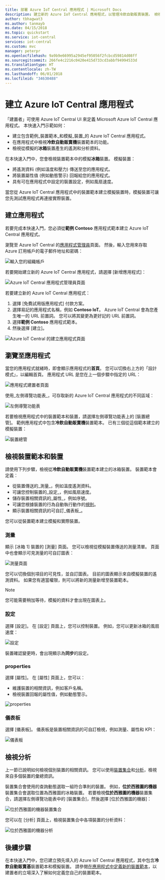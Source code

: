 ```yaml
---
title: 部署 Azure IoT Central 應用程式 | Microsoft Docs
description: 建立新的 Azure IoT Central 應用程式，以管理冷飲自動販賣裝置。 檢視從模擬裝置產生的遙測資料。
author: tbhagwat3
ms.author: tanmayb
ms.date: 04/15/2018
ms.topic: quickstart
ms.service: iot-central
services: iot-central
ms.custom: mvc
manager: peterpr
ms.openlocfilehash: 9a9b9e66995a2945ef95056f2fcbcd59814d08ff
ms.sourcegitcommit: 266fe4c2216c0420e415d733cd3abbf94994533d
ms.translationtype: HT
ms.contentlocale: zh-TW
ms.lasthandoff: 06/01/2018
ms.locfileid: "34630488"
---
```

# <a name="create-an-azure-iot-central-application"></a>建立 Azure IoT Central 應用程式

「建置者」可使用 Azure IoT Central UI 來定義 Microsoft Azure IoT Central 應用程式。 本快速入門示範如何：

- 建立包含範例_裝置範本_和模擬_裝置_的 Azure IoT Central 應用程式。
- 在應用程式中檢視**冷飲自動販賣機**裝置範本的功能。
- 檢視從模擬的**冰箱**裝置產生的遙測和分析資料。

在本快速入門中，您會檢視裝置範本中的模擬**冰箱**裝置。 模擬裝置：

* 將遙測資料 (例如溫度和壓力) 傳送至您的應用程式。
* 將裝置屬性值 (例如動態警示) 回報給您的應用程式。
* 具有可在應用程式中設定的裝置設定，例如風扇速度。

當您從 Azure IoT Central 應用程式中的裝置範本建立模擬裝置時，模擬裝置可讓您先測試應用程式再連接實際裝置。

## <a name="create-the-application"></a>建立應用程式

若要完成本快速入門，您必須從**範例 Contoso** 應用程式範本建立 Azure IoT Central 應用程式。

瀏覽至 Azure IoT Central 的[應用程式管理員](https://aka.ms/iotcentral)頁面。 然後，輸入您用來存取 Azure 訂用帳戶的電子郵件地址和密碼：

![輸入您的組織帳戶](media/quick-deploy-iot-central/sign-in.png)

若要開始建立新的 Azure IoT Central 應用程式，請選擇 [新增應用程式]：

![Azure IoT Central 應用程式管理員頁面](media/quick-deploy-iot-central/iotcentralhome.png)

若要建立新的 Azure IoT Central 應用程式：

1. 選擇 [免費試用版應用程式] 付款方案。
1. 選擇易記的應用程式名稱，例如 **Contoso IoT**。 Azure IoT Central 會為您產生唯一的 URL 前置詞。 您可以將其變更為更好記的 URL 前置詞。
1. 選擇**範例 Contoso** 應用程式範本。
1. 然後選擇 [建立]。

![Azure IoT Central 的建立應用程式頁面](media/quick-deploy-iot-central/iotcentralcreate.png)

## <a name="navigate-to-the-application"></a>瀏覽至應用程式

當您的應用程式就緒時，即會顯示應用程式的**首頁**。 您可以切換右上方的「設計模式」，以編輯首頁。 應用程式 URL 是您在上一個步驟中指定的 URL：

![應用程式建置者頁面](media/quick-deploy-iot-central/apphome.png)

使用_左側導覽功能表_，可存取新的 Azure IoT Central 應用程式的不同區域：

![左側導覽功能表](media/quick-deploy-iot-central/navbar.png)

若要檢視應用程式中的裝置範本和裝置，請選擇左側導覽功能表上的 [裝置總管]。 範例應用程式中包含**冷飲自動販賣機**裝置範本。 已有三個從這個範本建立的模擬裝置：

![裝置總管](media/quick-deploy-iot-central/deviceexplorer.png)

## <a name="view-the-device-template-and-devices"></a>檢視裝置範本和裝置

請使用下列步驟，檢視從**冷飲自動販賣機**裝置範本建立的冰箱裝置。 裝置範本會定義：

* 從裝置傳送的_測量_，例如溫度遙測資料。
* 可讓您控制裝置的_設定_，例如風扇速度。
* 儲存裝置相關資訊的_屬性_，例如序號。
* 可讓您根據裝置的行為自動執行動作的[規則](howto-create-telemetry-rules.md)。
* 顯示裝置相關資訊的可自訂_儀表板_。

您可以從裝置範本建立模擬和實際裝置。

### <a name="measurements"></a>測量

顯示 [冰箱 1] 裝置的 [測量] 頁面。 您可以檢視從模擬裝置傳送的測量清單。 頁面中也會顯示可見測量的可自訂圖表：

![測量頁面](media/quick-deploy-iot-central/measurements.png)

您可以切換個別項目的可見性，並自訂圖表。 目前的圖表顯示來自模擬裝置的遙測資料。 如果您有適當權限，則可以將新的測量新增至裝置範本。

> [!NOTE]
> 您可能需要稍加等待，模擬的資料才會出現在圖表上。

### <a name="settings"></a>設定

選擇 [設定]。 在 [設定] 頁面上，您可以控制裝置。 例如，您可以更新冰箱的風扇速度：

![設定](media/quick-deploy-iot-central/settings.png)

裝置確認變更時，會出現顯示為**同步**的設定。

### <a name="properties"></a>properties

選擇 [屬性]。 在 [屬性] 頁面上，您可以：

* 維護裝置的相關資訊，例如客戶名稱。
* 檢視裝置回報的屬性值，例如動態警示。

![properties](media/quick-deploy-iot-central/properties.png)

### <a name="dashboard"></a>儀表板

選擇 [儀表板]。 儀表板是裝置相關資訊的可自訂檢視，例如測量、屬性和 KPI：

![儀表板](media/quick-deploy-iot-central/dashboard.png)

## <a name="view-analytics"></a>檢視分析

上一節已說明如何檢視個別裝置的相關資訊。 您可以使用[裝置集合](howto-use-device-sets.md)和[分析](howto-create-analytics.md)，檢視來自多個裝置的彙總資訊。

裝置集合會使用的查詢動態選取一組符合準則的裝置。 例如，**位於西雅圖的機器**裝置集合會選取位置為西雅圖的冰箱裝置。 若要檢視**位於西雅圖的機器**裝置集合，請選擇左側導覽功能表中的 [裝置集合]，然後選擇 [位於西雅圖的機器]：

![位於西雅圖的機器裝置集合](media/quick-deploy-iot-central/deviceset.png)

您可以在 [分析] 頁面上，檢視裝置集合中各項裝置的分析資料：

![位於西雅圖的機器分析](media/quick-deploy-iot-central/analytics.png)

## <a name="next-steps"></a>後續步驟

在本快速入門中，您已建立預先填入的 Azure IoT Central 應用程式，其中包含**冷飲自動販賣基**裝置範本和模擬裝置。 請參閱[在應用程式中定義新的裝置範本](tutorial-define-device-type.md)，以建置者的立場深入了解如何定義您自己的裝置範本。
